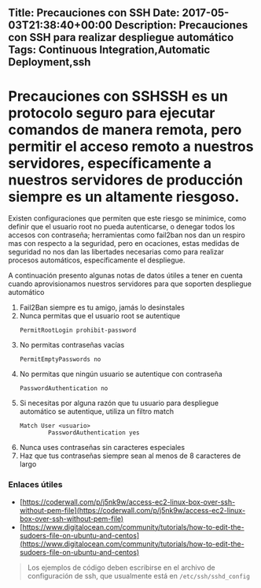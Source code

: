 Title: Precauciones con SSH
Date: 2017-05-03T21:38:40+00:00
Description: Precauciones con SSH para realizar despliegue automático
Tags: Continuous Integration,Automatic Deployment,ssh
---
# Precauciones con SSHSSH es un protocolo seguro para ejecutar comandos de manera remota, pero permitir el acceso remoto a nuestros servidores, específicamente a nuestros servidores de producción siempre es un altamente riesgoso.

Existen configuraciones que permiten que este riesgo se minimice, como definir que el usuario root no pueda autenticarse, o denegar todos los accesos con contraseña; herramientas como fail2ban nos dan un respiro mas con respecto a la seguridad, pero en ocaciones, estas medidas de seguridad no nos dan las libertades necesarias como para realizar procesos automáticos, específicamente el despliegue.

A continuación presento algunas notas de datos útiles a tener en cuenta cuando aprovisionamos nuestros servidores para que soporten despliegue automático

1. Fail2Ban siempre es tu amigo, jamás lo desinstales
1. Nunca permitas que el usuario root se autentique 
    ``` 
    PermitRootLogin prohibit-password
    ```
1. No permitas contraseñas vacías
    ```
    PermitEmptyPasswords no 
    ```
1. No permitas que ningún usuario se autentique con contraseña
    ```
    PasswordAuthentication no
    ```
1. Si necesitas por alguna razón que tu usuario para despliegue automático se autentique, utiliza un filtro match
    ```
    Match User <usuario>
            PasswordAuthentication yes
    ```
1. Nunca uses contraseñas sin caracteres especiales 
1. Haz que tus contraseñas siempre sean al menos de 8 caracteres de largo

### Enlaces útiles
- [https://coderwall.com/p/j5nk9w/access-ec2-linux-box-over-ssh-without-pem-file](https://coderwall.com/p/j5nk9w/access-ec2-linux-box-over-ssh-without-pem-file)
- [https://www.digitalocean.com/community/tutorials/how-to-edit-the-sudoers-file-on-ubuntu-and-centos](https://www.digitalocean.com/community/tutorials/how-to-edit-the-sudoers-file-on-ubuntu-and-centos)

> Los ejemplos de código deben escribirse en el archivo de configuración de ssh, que usualmente está en `/etc/ssh/sshd_config`